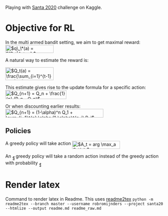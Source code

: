 Playing with [Santa 2020](https://www.kaggle.com/c/santa-2020/overview) challenge on Kaggle.

# Objective for RL

In the multi armed bandit setting, we aim to get maximal reward:
<img alt="$q\_\*(a) = E[R_t|A_t=a] $" src="svgs/cf48b34126f164a867332c61136fabfa.svg" align="middle" width="151.011465pt" height="24.6576pt"/>

A natural way to estimate the reward is:

<img alt="$Q_t(a) = \frac{\sum_{i=1}^{t-1} R_i {1}_{A_i=a}  }{\sum_{i=1}^{t-1} {1}_{A_i=a} }$" src="svgs/88ce1d040798eda7e8d47c04e1b88438.svg" align="middle" width="151.1796pt" height="40.41708pt"/>

This estimate gives rise to the update formula for a specific action:
<img alt="$Q_{n+1} = Q_n + \frac{1}{n} (R_n - Q_n)$" src="svgs/c6284d6b48408d2f8f56b18cdbc004b3.svg" align="middle" width="190.859955pt" height="27.77577pt"/>

Or when discounting earlier results:
<img alt="$Q_{n+1} = (1-\alpha)^n Q_1 + \sum_{i=1}^{n} \alpha (1-\alpha)^{n-i} R_i$" src="svgs/08444ec4f85339a8b2f88cf8ea577c32.svg" align="middle" width="307.048005pt" height="27.159pt"/>

## Policies

A greedy policy will take action <img alt="$A_t = arg \max_a Q_t(a) $" src="svgs/561f46fdf9ac493b8aa7f5e3076249e8.svg" align="middle" width="149.309655pt" height="24.6576pt"/>

An <img alt="$\epsilon$" src="svgs/7ccca27b5ccc533a2dd72dc6fa28ed84.svg" align="middle" width="6.6724515pt" height="14.15535pt"/> greedy policy will take a random action instead of the greedy action with probability <img alt="$\epsilon$" src="svgs/7ccca27b5ccc533a2dd72dc6fa28ed84.svg" align="middle" width="6.6724515pt" height="14.15535pt"/>

# Render latex

Command to render latex in Readme. This uses [readme2tex](https://github.com/leegao/readme2tex)
`python -m readme2tex --branch master --username robromijnders --project santa20 --htmlize --output readme.md readme_raw.md`
